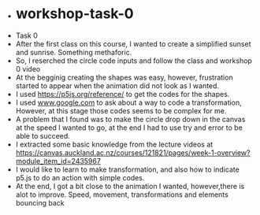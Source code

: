 - # workshop-task-0
- Task 0
- After the first class on this course, I wanted to create a simplified sunset and sunrise. Something methaforic.
- So, I reserched the circle code inputs and follow the class and workshop 0 video
- At the begginig creating the shapes was easy, however, frustration started to appear when the animation did not look as I wanted.
- I used https://p5js.org/reference/ to get the codes for the shapes.
- I used www.google.com to ask about a way to code a transformation, However, at this stage those codes seems to be complex for me.
- A problem that I found was to make the circle drop down in the canvas at the speed I wanted to go, at the end I had to use try and error to be able to succeed.
- I extracted some basic knowledge from the lecture videos at https://canvas.auckland.ac.nz/courses/121821/pages/week-1-overview?module_item_id=2435967
- I would like to learn to make transformation, and also how to indicate p5.js to do an action with simple codes.
- At the end, I got a bit close to the animation I wanted, however,there is alot to improve. Speed, movement, transformations and elements bouncing back
